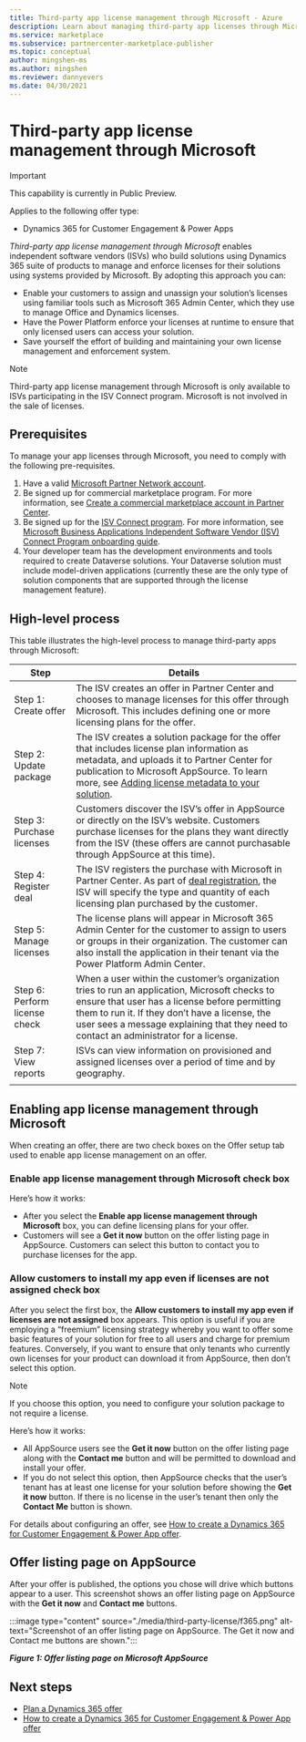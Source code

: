 ```yaml
---
title: Third-party app license management through Microsoft - Azure
description: Learn about managing third-party app licenses through Microsoft.
ms.service: marketplace 
ms.subservice: partnercenter-marketplace-publisher
ms.topic: conceptual
author: mingshen-ms 
ms.author: mingshen
ms.reviewer: dannyevers 
ms.date: 04/30/2021
---
```


# Third-party app license management through Microsoft

> [!IMPORTANT]
> This capability is currently in Public Preview.

Applies to the following offer type:

- Dynamics 365 for Customer Engagement & Power Apps

_Third-party app license management through Microsoft_ enables independent software vendors (ISVs) who build solutions using Dynamics 365 suite of products to manage and enforce licenses for their solutions using systems provided by Microsoft. By adopting this approach you can:

- Enable your customers to assign and unassign your solution’s licenses using familiar tools such as Microsoft 365 Admin Center, which they use to manage Office and Dynamics licenses.
- Have the Power Platform enforce your licenses at runtime to ensure that only licensed users can access your solution.
- Save yourself the effort of building and maintaining your own license management and enforcement system.


> [!NOTE]
> Third-party app license management through Microsoft is only available to ISVs participating in the ISV Connect program. Microsoft is not involved in the sale of licenses.

## Prerequisites

To manage your app licenses through Microsoft, you need to comply with the following pre-requisites.

1. Have a valid [Microsoft Partner Network account](/partner-center/mpn-create-a-partner-center-account).
1. Be signed up for commercial marketplace program. For more information, see [Create a commercial marketplace account in Partner Center](create-account.md).
1. Be signed up for the [ISV Connect program](https://partner.microsoft.com/solutions/business-applications/isv-overview). For more information, see [Microsoft Business Applications Independent Software Vendor (ISV) Connect Program onboarding guide](business-applications-isv-program.md).
1. Your developer team has the development environments and tools required to create Dataverse solutions. Your Dataverse solution must include model-driven applications (currently these are the only type of solution components that are supported through the license management feature).

## High-level process

This table illustrates the high-level process to manage third-party apps through Microsoft:

| Step | Details |
| ------------ | ------------- |
| Step 1: Create offer | The ISV creates an offer in Partner Center and chooses to manage licenses for this offer through Microsoft. This includes defining one or more licensing plans for the offer. |
| Step 2: Update package | The ISV creates a solution package for the offer that includes license plan information as metadata, and uploads it to Partner Center for publication to Microsoft AppSource. To learn more, see [Adding license metadata to your solution](https://go.microsoft.com/fwlink/?linkid=2162161&clcid=0x409). |
| Step 3: Purchase licenses | Customers discover the ISV’s offer in AppSource or directly on the ISV’s website. Customers purchase licenses for the plans they want directly from the ISV (these offers are cannot purchasable through AppSource at this time). |
| Step 4: Register deal | The ISV registers the purchase with Microsoft in Partner Center. As part of [deal registration](/partner-center/csp-commercial-marketplace-licensing), the ISV will specify the type and quantity of each licensing plan purchased by the customer. |
| Step 5: Manage licenses | The license plans will appear in Microsoft 365 Admin Center for the customer to assign to users or groups in their organization. The customer can also install the application in their tenant via the Power Platform Admin Center. |
| Step 6: Perform license check | When a user within the customer’s organization tries to run an application, Microsoft checks to ensure that user has a license before permitting them to run it. If they don’t have a license, the user sees a message explaining that they need to contact an administrator for a license. |
| Step 7: View reports | ISVs can view information on provisioned and assigned licenses over a period of time and by geography. |
|||

## Enabling app license management through Microsoft

When creating an offer, there are two check boxes on the Offer setup tab used to enable app license management on an offer.

### Enable app license management through Microsoft check box

Here’s how it works:

- After you select the **Enable app license management through Microsoft** box, you can define licensing plans for your offer.
- Customers will see a **Get it now** button on the offer listing page in AppSource. Customers can select this button to contact you to purchase licenses for the app.

### Allow customers to install my app even if licenses are not assigned check box

After you select the first box, the **Allow customers to install my app even if licenses are not assigned** box appears. This option is useful if you are employing a “freemium” licensing strategy whereby you want to offer some basic features of your solution for free to all users and charge for premium features. Conversely, if you want to ensure that only tenants who currently own licenses for your product can download it from AppSource, then don’t select this option.

> [!NOTE]
> If you choose this option, you need to configure your solution package to not require a license.

Here’s how it works:

- All AppSource users see the **Get it now** button on the offer listing page along with the **Contact me** button and will be permitted to download and install your offer.
- If you do not select this option, then AppSource checks that the user’s tenant has at least one license for your solution before showing the **Get it now** button. If there is no license in the user’s tenant then only the **Contact Me** button is shown.

For details about configuring an offer, see [How to create a Dynamics 365 for Customer Engagement & Power App offer](dynamics-365-customer-engage-offer-setup.md).

## Offer listing page on AppSource

After your offer is published, the options you chose will drive which buttons appear to a user. This screenshot shows an offer listing page on AppSource with the **Get it now** and **Contact me** buttons.

:::image type="content" source="./media/third-party-license/f365.png" alt-text="Screenshot of an offer listing page on AppSource. The Get it now and Contact me buttons are shown.":::

***Figure 1: Offer listing page on Microsoft AppSource***

## Next steps

- [Plan a Dynamics 365 offer](marketplace-dynamics-365.md)
- [How to create a Dynamics 365 for Customer Engagement & Power App offer](dynamics-365-customer-engage-offer-setup.md)
